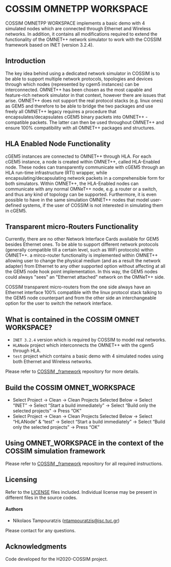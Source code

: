 # COSSIM OMNETPP WORKSPACE 

COSSIM OMNETPP WORKSPACE implements a basic demo with 4 simulated nodes which are connected through Ethernet and Wireless networks. In addition, it contains all modifications required to extend the functionality of the OMNET++ network simulator to work with the COSSIM framework based on INET (version 3.2.4).

## Introduction
The key idea behind using a dedicated network simulator in COSSIM is to be able to support multiple network protocols, topologies and devices through which nodes (represented by cgem5 instances) can be interconnected. OMNET++ has been chosen as the most capable and feature-rich network simulator in that context, however there are issues that arise. OMNET++ does not support the real protocol stacks (e.g. linux ones) as GEM5 and therefore to be able to bridge the two packages and use freely all OMNET++ legacy requires a procedure that encapsulates/decapsulates cGEM5 binary packets into OMNET++ - compatible packets. The latter can then be used throughout OMNET++ and ensure 100% compatibility with all OMNET++ packages and structures.

## HLA Enabled Node Functionality

cGEM5 instances are connected to OMNET++ through HLA. For each cGEM5 instance, a node is created within OMNET++, called HLA-Enabled node. These nodes can transparently communicate with cGEM5 through an HLA run-time infrastructure (RTI) wrapper, while encapsulating/decapsulating network packets in a comprehensible form for both simulators. Within OMNET++, the HLA-Enabled nodes can communicate with any normal OMNeT++ node, e.g. a router or a switch, and thus any kind of topology can be supported. Furthermore, it is even possible to have in the same simulation OMNET++ nodes that model user-defined systems, if the user of COSSIM is not interested in simulating them in cGEM5.

## Transparent micro-Routers Functionality

Currently, there are no other Network Interface Cards available for GEM5 besides Ethernet ones. To be able to support different network protocols (generally compatible till a certain level, such as WiFi protocols) within OMNET++. a mirco-router functionality is implemented within OMNET++ allowing user to change the physical medium (and as a result the network adapter) from Ethernet to any other supported option without affecting at all the GEM5 node hook point implementation. In this way, the GEM5 nodes could always "sees" an "Ethernet attached" network on the OMNeT++ side.

COSSIM transparent micro-routers from the one side always have an Ethernet interface 100% compatible with the linux protocol stack talking to the GEM5 node counterpart and from the other side an interchangeable option for the user to switch the network interface.

## What is contained in the COSSIM OMNET WORKSPACE?

- `INET 3.2.4` version which is required by COSSIM to model real networks. 
- `HLANode` project which interconnects the OMNET++ with the cgem5 through HLA.
- `test` project which contains a basic demo with 4 simulated nodes using both Ethernet and Wireless networks. 

Please refer to [COSSIM _framework](https://github.com/H2020-COSSIM/COSSIM_framework) repository for more details.


## Build the COSSIM OMNET_WORKSPACE

- Select Project -> Clean -> Clean Projects Selected Below -> Select “INET” -> Select “Start a build immediately” -> Select “Build only the selected projects” -> Press “OK”
- Select Project -> Clean -> Clean Projects Selected Below -> Select “HLANode” & “test” -> Select “Start a build immediately” -> Select “Build only the selected projects” -> Press “OK”

## Using OMNET_WORKSPACE in the context of the COSSIM simulation framework

Please refer to [COSSIM _framework](https://github.com/H2020-COSSIM/COSSIM_framework) repository for all required instructions.

## Licensing

Refer to the [LICENSE](LICENSE) files included. Individual license may be present in different files in the source codes.

#### Authors

* Nikolaos Tampouratzis (ntampouratzis@isc.tuc.gr)

Please contact for any questions.

## Acknowledgments

Code developed for the H2020-COSSIM project.

